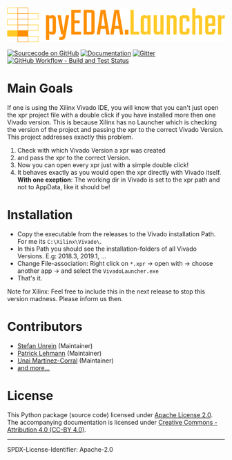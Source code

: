 <p align="center">
  <a title="edaa-org.github.io/pyEDAA.Launcher" href="https://edaa-org.github.io/pyEDAA.Launcher"><img height="80px" src="doc/_static/logo.svg"/></a>
</p>

[![Sourcecode on GitHub](https://img.shields.io/badge/pyEDAA-Launcher-ffca28.svg?longCache=true&style=flat-square&logo=GitHub&labelColor=ff8f00)](https://GitHub.com/edaa-org/pyEDAA.Launcher)
[![Documentation](https://img.shields.io/website?longCache=true&style=flat-square&label=edaa-org.github.io%2FpyEDAA.Launcher&logo=GitHub&logoColor=fff&up_color=blueviolet&up_message=Read%20now%20%E2%9E%9A&url=https%3A%2F%2Fedaa-org.github.io%2FpyEDAA.Launcher%2Findex.html)](https://edaa-org.github.io/pyEDAA.Launcher/)
[![Gitter](https://img.shields.io/badge/chat-on%20gitter-4db797.svg?longCache=true&style=flat-square&logo=gitter&logoColor=e8ecef)](https://gitter.im/hdl/community)  
[![GitHub Workflow - Build and Test Status](https://img.shields.io/github/workflow/status/edaa-org/pyEDAA.Launcher/Pipeline/main?longCache=true&style=flat-square&label=Build%20and%20Test&logo=GitHub%20Actions&logoColor=FFFFFF)](https://GitHub.com/edaa-org/pyEDAA.Launcher/actions/workflows/Pipeline.yml)

<!--
[![Sourcecode License](https://img.shields.io/pypi/l/pyEDAA.Launcher?longCache=true&style=flat-square&logo=Apache&label=code)](LICENSE.md)
[![Documentation License](https://img.shields.io/badge/doc-CC--BY%204.0-green?longCache=true&style=flat-square&logo=CreativeCommons&logoColor=fff)](LICENSE.md)

[![PyPI](https://img.shields.io/pypi/v/pyEDAA.Launcher?longCache=true&style=flat-square&logo=PyPI&logoColor=FBE072)](https://pypi.org/project/pyEDAA.Launcher/)
![PyPI - Status](https://img.shields.io/pypi/status/pyEDAA.Launcher?longCache=true&style=flat-square&logo=PyPI&logoColor=FBE072)
![PyPI - Python Version](https://img.shields.io/pypi/pyversions/pyEDAA.Launcher?longCache=true&style=flat-square&logo=PyPI&logoColor=FBE072)

[![Libraries.io status for latest release](https://img.shields.io/librariesio/release/pypi/pyEDAA.Launcher?longCache=true&style=flat-square&logo=Libraries.io&logoColor=fff)](https://libraries.io/github/edaa-org/pyEDAA.Launcher)
[![Codacy - Quality](https://img.shields.io/codacy/grade/39d312bf98244961975559f141c3e000?longCache=true&style=flat-square&logo=Codacy)](https://app.codacy.com/gh/edaa-org/pyEDAA.Launcher)
[![Codacy - Coverage](https://img.shields.io/codacy/coverage/39d312bf98244961975559f141c3e000?longCache=true&style=flat-square&logo=Codacy)](https://app.codacy.com/gh/edaa-org/pyEDAA.Launcher)
[![Codecov - Branch Coverage](https://img.shields.io/codecov/c/github/edaa-org/pyEDAA.Launcher?longCache=true&style=flat-square&logo=Codecov)](https://codecov.io/gh/edaa-org/pyEDAA.Launcher)

[![Dependent repos (via libraries.io)](https://img.shields.io/librariesio/dependent-repos/pypi/pyEDAA.Launcher?longCache=true&style=flat-square&logo=GitHub)](https://GitHub.com/edaa-org/pyEDAA.Launcher/network/dependents)
[![Requires.io](https://img.shields.io/requires/github/edaa-org/pyEDAA.Launcher?longCache=true&style=flat-square)](https://requires.io/github/EDAA-ORG/pyEDAA.Launcher/requirements/?branch=main)
[![Libraries.io SourceRank](https://img.shields.io/librariesio/sourcerank/pypi/pyEDAA.Launcher?longCache=true&style=flat-square)](https://libraries.io/github/edaa-org/pyEDAA.Launcher/sourcerank)
-->


# Main Goals
If one is using the Xilinx Vivado IDE, you will know that you can't just open the xpr project file with a double click if you have installed more then one Vivado version. This is because Xilinx has no Launcher which is checking the version of the project and passing the xpr to the correct Vivado Version. This project addresses exactly this problem.

1. Check with which Vivado Version a xpr was created
1. and pass the xpr to the correct Version.
1. Now you can open every xpr just with a simple double click!
1. It behaves exactly as you would open the xpr directly with Vivado itself. **With one exeption**: 
   The working dir in Vivado is set to the xpr path and not to AppData, like it should be!

# Installation
* Copy the executable from the releases to the Vivado installation Path. For me its `C:\Xilinx\Vivado\`.
* In this Path you should see the installation-folders of all Vivado Versions. E.g: 2018.3, 2019.1, ...
* Change File-association: Right click on `*.xpr` -> open with -> choose another app -> and select the `VivadoLauncher.exe`
* That's it.

Note for Xilinx: Feel free to include this in the next release to stop this version madness. Please inform us then.

# Contributors

* [Stefan Unrein](https://GitHub.com/stefanunrein) (Maintainer)
* [Patrick Lehmann](https://GitHub.com/Paebbels) (Maintainer)
* [Unai Martinez-Corral](https://GitHub.com/umarcor) (Maintainer)
* [and more...](https://GitHub.com/edaa-org/pyEDAA.Launcher/graphs/contributors)

# License

This Python package (source code) licensed under [Apache License 2.0](LICENSE.md).  
The accompanying documentation is licensed under [Creative Commons - Attribution 4.0 (CC-BY 4.0)](doc/Doc-License.rst).

-------------------------
SPDX-License-Identifier: Apache-2.0
